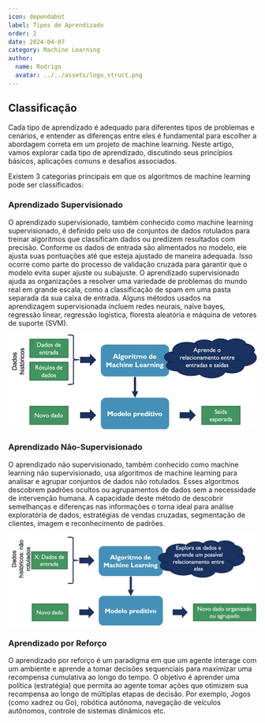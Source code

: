 ```yaml
---
icon: dependabot
label: Tipos de Aprendizado
order: 2
date: 2024-04-07
category: Machine Learning
author:
  name: Rodrigo
  avatar: ../../assets/logo_struct.png
---
```


## Classificação
Cada tipo de aprendizado é adequado para diferentes tipos de problemas e cenários, e entender as diferenças entre eles é fundamental para escolher a abordagem correta em um projeto de machine learning. Neste artigo, vamos explorar cada tipo de aprendizado, discutindo seus princípios básicos, aplicações comuns e desafios associados.

Existem 3 categorias principais em que os algoritmos de machine learning pode ser classificados:

### Aprendizado Supervisionado
O aprendizado supervisionado, também conhecido como machine learning supervisionado, é definido pelo uso de conjuntos de dados rotulados para treinar algoritmos que classificam dados ou predizem resultados com precisão. Conforme os dados de entrada são alimentados no modelo, ele ajusta suas pontuações até que esteja ajustado de maneira adequada. Isso ocorre como parte do processo de validação cruzada para garantir que o modelo evita super ajuste ou subajuste. O aprendizado supervisionado ajuda as organizações a resolver uma variedade de problemas do mundo real em grande escala, como a classificação de spam em uma pasta separada da sua caixa de entrada. Alguns métodos usados na aprendizagem supervisionada incluem redes neurais, naïve bayes, regressão linear, regressão logística, floresta aleatória e máquina de vetores de suporte (SVM).

![modelo de aprendizado supervisionado](../../assets/ciencia-de-dados/modeloTeorico.png "Modelo machine Learning")

### Aprendizado Não-Supervisionado
O aprendizado não supervisionado, também conhecido como machine learning não supervisionado, usa algoritmos de machine learning para analisar e agrupar conjuntos de dados não rotulados. Esses algoritmos descobrem padrões ocultos ou agrupamentos de dados sem a necessidade de intervenção humana. A capacidade deste método de descobrir semelhanças e diferenças nas informações o torna ideal para análise exploratória de dados, estratégias de vendas cruzadas, segmentação de clientes, imagem e reconhecimento de padrões.

![modelo de aprendizado não supervisionado](../../assets/ciencia-de-dados/naosupervisionado.png "Modelo machine Learning")

### Aprendizado por Reforço
O aprendizado por reforço é um paradigma em que um agente interage com um ambiente e aprende a tomar decisões sequenciais para maximizar uma recompensa cumulativa ao longo do tempo.
O objetivo é aprender uma política (estratégia) que permita ao agente tomar ações que otimizem sua recompensa ao longo de múltiplas etapas de decisão. Por exemplo, Jogos (como xadrez ou Go), robótica autônoma, navegação de veículos autônomos, controle de sistemas dinâmicos etc.
